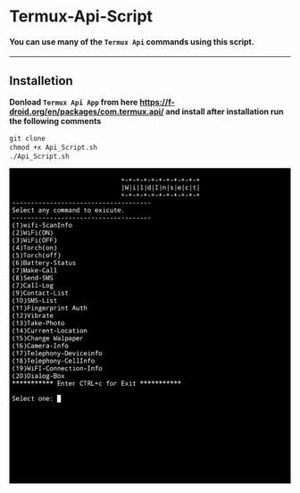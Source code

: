 # Termux-Api-Script
#### You can use many of the `Termux Api` commands using this script.
------
## Installetion
**Donload `Termux Api App` from here https://f-droid.org/en/packages/com.termux.api/ and install after installation run the following comments**
```
git clone
chmod +x Api_Script.sh
./Api_Script.sh
```
![screenshot](screenshot.jpg)
